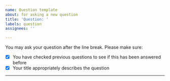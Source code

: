 ```yaml
---
name: Question template
about: for asking a new question
title: 'Question: '
labels: question
assignees: ''

---
```


You may ask your question after the line break. Please make sure:

- [x] You have checked previous questions to see if this has been answered before
- [x] Your title appropriately describes the question

---
